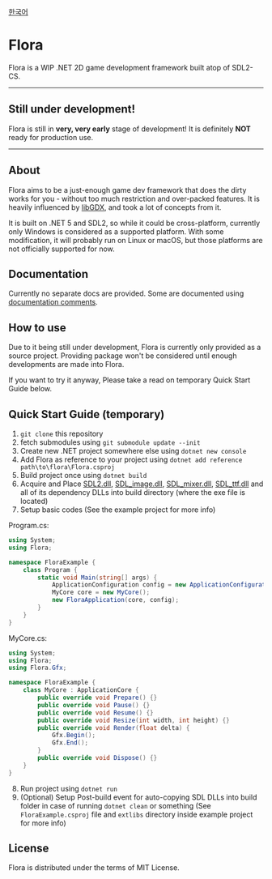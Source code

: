 [한국어](README_ko.md)

# Flora
Flora is a WIP .NET 2D game development framework built atop of SDL2-CS.

---

## **Still under development!**
Flora is still in **very, very early** stage of development! It is definitely **NOT** ready for production use.

---

## About

Flora aims to be a just-enough game dev framework that does the dirty works for you - without too much restriction and over-packed features. It is heavily influenced by [libGDX](https://github.com/libgdx/libgdx/), and took a lot of concepts from it.

It is built on .NET 5 and SDL2, so while it could be cross-platform, currently only Windows is considered as a supported platform. With some modification, it will probably run on Linux or macOS, but those platforms are not officially supported for now.

## Documentation

Currently no separate docs are provided. Some are documented using [documentation comments](https://docs.microsoft.com/en-us/dotnet/csharp/language-reference/language-specification/documentation-comments).

## How to use

Due to it being still under development, Flora is currently only provided as a source project. Providing package won't be considered until enough developments are made into Flora.

If you want to try it anyway, Please take a read on temporary Quick Start Guide below.

## Quick Start Guide (temporary)

1. ```git clone``` this repository
2. fetch submodules using ```git submodule update --init```
3. Create new .NET project somewhere else using ```dotnet new console```
4. Add Flora as reference to your project using ```dotnet add reference path\to\flora\Flora.csproj```
5. Build project once using ```dotnet build```
6. Acquire and Place [SDL2.dll](https://www.libsdl.org/download-2.0.php), [SDL_image.dll](https://www.libsdl.org/projects/SDL_image/), [SDL_mixer.dll](https://www.libsdl.org/projects/SDL_mixer/), [SDL_ttf.dll](https://www.libsdl.org/projects/SDL_ttf/) and all of its dependency DLLs into build directory (where the exe file is located)
7. Setup basic codes (See the example project for more info)

Program.cs:
```csharp
using System;
using Flora;

namespace FloraExample {
    class Program {
        static void Main(string[] args) {
            ApplicationConfiguration config = new ApplicationConfiguration();
            MyCore core = new MyCore();
            new FloraApplication(core, config);
        }
    }
}

```

MyCore.cs:
```csharp
using System;
using Flora;
using Flora.Gfx;

namespace FloraExample {
    class MyCore : ApplicationCore {
        public override void Prepare() {}
        public override void Pause() {}
        public override void Resume() {}
        public override void Resize(int width, int height) {}
        public override void Render(float delta) {
            Gfx.Begin();
            Gfx.End();
        }
        public override void Dispose() {}
    }
}
```

8. Run project using ```dotnet run```
9. (Optional) Setup Post-build event for auto-copying SDL DLLs into build folder in case of running ```dotnet clean``` or something (See ```FloraExample.csproj``` file and ```extlibs``` directory inside example project for more info)

## License

Flora is distributed under the terms of MIT License.